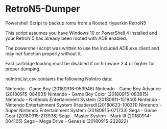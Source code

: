 # RetroN5-Dumper
Powershell Script to backup roms from a Rooted Hyperkin RetroN5


This script assumes you have Windows 10 or PowerShell 4 installed and your RetroN 5 has already been rooted with ADB enabled.

The powershell script was written to use the included ADB.exe client and may not function properly without it.

Fast cartridge loading must be disabled if on firmware 2.4 or higher for proper dumping.



noIntroList.csv contains the following NoIntro dats:

Nintendo - Game Boy (20180916-053946)
Nintendo - Game Boy Advance (20180915-084631)
Nintendo - Game Boy Color (20180915-083815)
Nintendo - Nintendo Entertainment System (20180911-151940)
Nintendo - Nintendo Entertainment System (Headered)(20180623-100311)
Nintendo - Super Nintendo Entertainment System (20180915-071733)
Sega - Game Gear (20180915-213938)
Sega - Master System - Mark III (20180914-004105)
Sega - Mega Drive - Genesis (20180915-222822)
